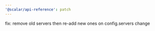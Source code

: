 ```yaml
---
'@scalar/api-reference': patch
---
```


fix: remove old servers then re-add new ones on config.servers change
